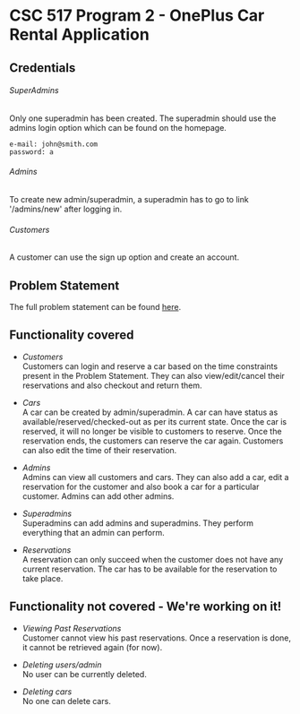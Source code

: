 # CSC 517 Program 2 - OnePlus Car Rental Application


## Credentials

###### SuperAdmins
Only one superadmin has been created. The superadmin should use the admins login option which can be found on the homepage.
```
e-mail: john@smith.com  
password: a  
```
###### Admins
To create new admin/superadmin, a superadmin has to go to link '/admins/new' after logging in.   
###### Customers
A customer can use the sign up option and create an account.
## Problem Statement
The full problem statement can be found [here](http://www.csc2.ncsu.edu/faculty/efg/517/f17/www/homework/program2.html).

## Functionality covered
* _Customers_  
Customers can login and reserve a car based on the time constraints present in the Problem Statement. They can also view/edit/cancel their reservations and also checkout and return them.  


* _Cars_  
A car can be created by admin/superadmin. A car can have status as available/reserved/checked-out as per its current state. Once the car is reserved, it will no longer be visible to customers to reserve. Once the reservation ends, the customers can reserve the car again. Customers can also edit the time of their reservation.


* _Admins_  
Admins can view all customers and cars. They can also add a car, edit a reservation for the customer and also book a car for a particular customer. Admins can add other admins.


* _Superadmins_  
Superadmins can add admins and superadmins. They perform everything that an admin can perform.


* _Reservations_  
A reservation can only succeed when the customer does not have any current reservation. The car has to be available for the reservation to take place.

## Functionality not covered - We're working on it!
* _Viewing Past Reservations_  
Customer cannot view his past reservations. Once a reservation is done, it cannot be retrieved again (for now).


* _Deleting users/admin_  
No user can be currently deleted.


* _Deleting cars_  
No one can delete cars.
